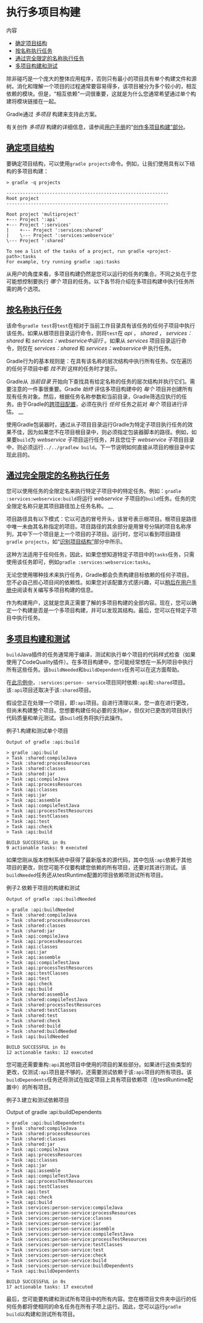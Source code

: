 # 执行多项目构建


内容

  * [确定项目结构](#确定项目结构)
  * [按名称执行任务](#按名称执行任务)
  * [通过完全限定的名称执行任务](#通过完全限定的名称执行任务)
  * [多项目构建和测试](#多项目构建和测试)

除非碰巧是一个庞大的整体应用程序，否则只有最小的项目具有单个构建文件和源树。消化和理解一个项目的过程通常要容易得多，该项目被分为多个较小的，相互依赖的模块。但是，“相互依赖”一词很重要，这就是为什么您通常希望通过单个构建将模块链接在一起。

Gradle通过 _多项目_ 构建来支持此方案。

有关创作 _多项目_
构建的详细信息，请参阅[用户手册](/md/Gradle中的多项目构建.md#multi_project_builds)的“[创作多项目构建”部分](/md/Gradle中的多项目构建.md#multi_project_builds)。

## [确定项目结构](#确定项目结构)

要确定项目结构，可以使用`gradle projects`命令。例如，让我们使用具有以下结构的多项目构建：

    
    
    > gradle -q projects
    
    ------------------------------------------------------------
    Root project
    ------------------------------------------------------------
    
    Root project 'multiproject'
    +--- Project ':api'
    +--- Project ':services'
    |    +--- Project ':services:shared'
    |    \--- Project ':services:webservice'
    \--- Project ':shared'
    
    To see a list of the tasks of a project, run gradle <project-path>:tasks
    For example, try running gradle :api:tasks

从用户的角度来看，多项目构建仍然是您可以运行的任务的集合。不同之处在于您可能想控制要执行 _哪个_
项目的任务。以下各节将介绍在多项目构建中执行任务所需的两个选项。

## [按名称执行任务](#按名称执行任务)

该命令`gradle test`将`test`在相对于当前工作目录具有该任务的任何子项目中执行该任务。如果从根项目目录运行命令，则将`test`在
_api_ ， _shared_ ， _services：shared_ 和 _services：webservice中运行_ 。如果从
_services_ 项目目录运行命令，则仅在 _services：shared_ 和 _services：webservice中_ 执行任务。

Gradle行为的基本规则是：在具有该名称的层次结构中执行所有任务。仅在遍历的任何子项目中都 _找不到_ 这样的任务时才提示。

Gradle从 _当前目录_ 开始向下查找具有给定名称的任务的层次结构并执行它们。需要注意的一件事很重要。Gradle _始终_ 评估多项目构建中的
_每个_
项目并创建所有现有任务对象。然后，根据任务名称参数和当前目录，Gradle筛选应执行的任务。由于Gradle的[跨项目配置](/md/在子项目之间共享构建逻辑.md#约定插件_vs_cross_configuration)，必须在执行
_任何_ 任务之前对 _每个_ 项目进行评估。 __

使用Gradle包装器时，通过从子项目目录运行Gradle为特定子项目执行任务的效果不佳，因为如果您不在项目根目录中，则必须指定包装器脚本的路径。例如，如果要`build`为
_webservice_ 子项目运行任务，并且您位于 _webservice_ 子项目目录中，则必须运行`../../gradlew
build`。下一节说明如何直接从项目的根目录中实现此目的。

## [通过完全限定的名称执行任务](#通过完全限定的名称执行任务)

您可以使用任务的全限定名来执行特定子项目中的特定任务。例如：`gradle :services:webservice:build`将运行
_webservice_ 子项目的`build`任务。任务的完全限定名称只是其项目路径加上任务名称。 __

项目路径具有以下模式：它以可选的冒号开头，该冒号表示根项目。根项目是路径中唯一未由其名称指定的项目。项目路径的其余部分是用冒号分隔的项目名称序列，其中下一个项目是上一个项目的子项目。运行时，您可以看到项目路径`gradle
projects`，如“[识别项目结构”](#确定项目结构)部分中所示。

这种方法适用于任何任务，因此，如果您想知道特定子项目中的`tasks`任务，只需使用该任务即可，例如`gradle
:services:webservice:tasks`。

无论您使用哪种技术来执行任务，Gradle都会负责构建目标依赖的任何子项目。您不必自己担心项目间的依赖性。如果您对该配置方式感兴趣，可以[稍后在用户手册中](/md/Gradle中的多项目构建.md#multi_project_builds)阅读有关编写多项目构建的信息。

作为构建用户，这就是您真正需要了解的多项目构建的全部内容。现在，您可以确定一个构建是否是一个多项目构建，并可以发现其结构。最后，您可以在特定子项目中执行任务。

## [多项目构建和测试](#多项目构建和测试)

`build`Java插件的任务通常用于编译，测试和执行单个项目的代码样式检查（如果使用了CodeQuality插件）。在多项目构建中，您可能经常想在一系列项目中执行所有这些任务。该`buildNeeded`和`buildDependents`任务可以在这方面帮助。

在[此示例中](/md/声明子项目之间的依赖关系.md#javadependencies_2)，`:services:person-
service`项目同时依赖`:api`和`:shared`项目。该`:api`项目还取决于该`:shared`项目。

假设您正在处理一个项目，即`:api`项目。自进行清理以来，您一直在进行更改，但尚未构建整个项目。您想要构建任何必要的支持jar，但仅对已更改的项目执行代码质量和单元测试。该`build`任务将执行此操作。

例子1.构建和测试单个项目


    Output of gradle :api:build
    
    > gradle :api:build
    > Task :shared:compileJava
    > Task :shared:processResources
    > Task :shared:classes
    > Task :shared:jar
    > Task :api:compileJava
    > Task :api:processResources
    > Task :api:classes
    > Task :api:jar
    > Task :api:assemble
    > Task :api:compileTestJava
    > Task :api:processTestResources
    > Task :api:testClasses
    > Task :api:test
    > Task :api:check
    > Task :api:build
    
    BUILD SUCCESSFUL in 0s
    9 actionable tasks: 9 executed


如果您刚从版本控制系统中获得了最新版本的源代码，其中包括`:api`依赖于其他项目的更改，则您可能不仅要构建您依赖的所有项目，还要对其进行测试。该`buildNeeded`任务还从testRuntime配置的项目依赖项测试所有项目。

例子2.依赖于项目的构建和测试


    Output of gradle :api:buildNeeded
    
    > gradle :api:buildNeeded
    > Task :shared:compileJava
    > Task :shared:processResources
    > Task :shared:classes
    > Task :shared:jar
    > Task :api:compileJava
    > Task :api:processResources
    > Task :api:classes
    > Task :api:jar
    > Task :api:assemble
    > Task :api:compileTestJava
    > Task :api:processTestResources
    > Task :api:testClasses
    > Task :api:test
    > Task :api:check
    > Task :api:build
    > Task :shared:assemble
    > Task :shared:compileTestJava
    > Task :shared:processTestResources
    > Task :shared:testClasses
    > Task :shared:test
    > Task :shared:check
    > Task :shared:build
    > Task :shared:buildNeeded
    > Task :api:buildNeeded
    
    BUILD SUCCESSFUL in 0s
    12 actionable tasks: 12 executed



您可能还需要重构`:api`其他项目中使用的项目的某些部分。如果进行这些类型的更改，仅测试`:api`项目是不够的，还需要测试依赖于该`:api`项目的所有项目。该`buildDependents`任务还将测试在指定项目上具有项目依赖项（在testRuntime配置中）的所有项目。

例子3.建立和测试依赖项目


Output of gradle :api:buildDependents

    > gradle :api:buildDependents
    > Task :shared:compileJava
    > Task :shared:processResources
    > Task :shared:classes
    > Task :shared:jar
    > Task :api:compileJava
    > Task :api:processResources
    > Task :api:classes
    > Task :api:jar
    > Task :api:assemble
    > Task :api:compileTestJava
    > Task :api:processTestResources
    > Task :api:testClasses
    > Task :api:test
    > Task :api:check
    > Task :api:build
    > Task :services:person-service:compileJava
    > Task :services:person-service:processResources
    > Task :services:person-service:classes
    > Task :services:person-service:jar
    > Task :services:person-service:assemble
    > Task :services:person-service:compileTestJava
    > Task :services:person-service:processTestResources
    > Task :services:person-service:testClasses
    > Task :services:person-service:test
    > Task :services:person-service:check
    > Task :services:person-service:build
    > Task :services:person-service:buildDependents
    > Task :api:buildDependents
    
    BUILD SUCCESSFUL in 0s
    17 actionable tasks: 17 executed


最后，您可能要构建和测试所有项目中的所有内容。您在根项目文件夹中运行的任何任务都将使相同的命名任务在所有子项上运行。因此，您可以运行`gradle
build`以构建和测试所有项目。

